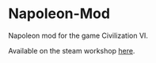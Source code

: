 # Napoleon-Mod
 Napoleon mod for the game Civilization VI.
 
Available on the steam workshop [here](https://steamcommunity.com/sharedfiles/filedetails/?id=2956320499 "Steam Workshop Link").
